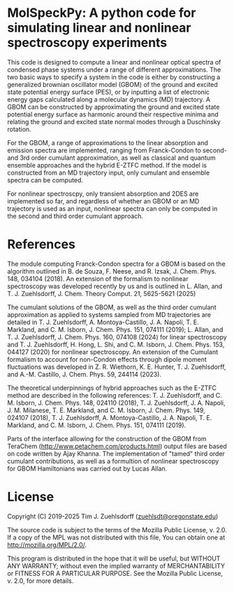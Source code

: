 # MolSpeckPy: A python code for simulating linear and nonlinear spectroscopy experiments

This code is designed to compute a linear and nonlinear optical spectra of condensed phase systems under a 
range of different approximations. The two basic ways to specify a system in the code is either by constructing
a generalized brownian oscillator model (GBOM) of the ground and excited state potential energy surface (PES),
or by inputting a list of electronic energy gaps calculated along a molecular dynamics (MD) trajectory. A 
GBOM can be constructed by approximating the ground and excited state potential energy surface as harmonic around
their respective minima and relating the ground and excited state normal modes through a Duschinsky rotation. 

For the GBOM, a range of approximations to the linear absorption and emission spectra are implemented, ranging from
Franck-Condon to second- and 3rd order cumulant approximation, as well as classical and quantum ensemble approaches 
and the hybrid E-ZTFC method. If the model is constructed from an MD trajectory input, only cumulant and ensemble 
spectra can be computed. 

For nonlinear spectroscpy, only transient absorption and 2DES are implemented so far, and regardless of whether
an GBOM or an MD trajectory is used as an input, nonlinear spectra can only be computed in the second and third 
order cumulant approach. 

# References
The module computing Franck-Condon spectra for a GBOM is based on the algorithm outlined in 
B. de Souza, F. Neese, and R. Izsak, J. Chem. Phys. 148, 034104 (2018).
An extension of the formalism to nonlinear spectroscopy was developed recently by us and is outlined in
L. Allan, and T. J. Zuehlsdorff, J. Chem. Theory Comput. 21, 5625-5621 (2025)

The cumulant solutions of the GBOM, as well as the third order cumulant approximation as applied to systems sampled
from MD trajectories are detailed in 
T. J. Zuehlsdorff, A. Montoya-Castillo, J. A. Napoli, T. E. Markland, and C. M. Isborn, J. Chem. Phys. 151, 074111 (2019); 
L. Allan, and T. J. Zuehlsdorff, J. Chem. Phys. 160, 074108 (2024)
for linear spectroscopy and 
T. J. Zuehlsdorff, H. Hong, L. Shi, and C. M. Isborn, J. Chem. Phys. 153, 044127 (2020)
for nonlinear spectroscopy. An extension of the Cumulant formalism to account for non-Condon effects through dipole moment
fluctuations was developed in 
Z. R. Wiethorn, K. E. Hunter, T. J. Zuehlsdorff, and A.-M. Castillo, J. Chem. Phys. 59, 244114 (2023).

The theoretical underpinnings of hybrid approaches such as the E-ZTFC method are described in the following 
references:
T. J. Zuehlsdorff, and C. M. Isborn, J. Chem. Phys. 148, 024110 (2018), 
T. J. Zuehlsdorff, J. A. Napoli, J. M. Milanese, T. E. Markland, and C. M. Isborn, J. Chem. Phys. 149, 024107 (2018), 
T. J. Zuehlsdorff, A. Montoya-Castillo, J. A. Napoli, T. E. Markland, and C. M. Isborn, J. Chem. Phys. 151, 074111 (2019).

Parts of the interface allowing for the construction of the GBOM from TeraChem (http://www.petachem.com/products.html) 
output files are based on code written by Ajay Khanna. The implementation of "tamed" third order cumulant contributions, 
as well as a formultion of nonlinear spectroscopy for GBOM Hamiltonians was carried out by Lucas Allan. 

# License
Copyright (C) 2019-2025 Tim J. Zuehlsdorff (zuehlsdt@oregonstate.edu)

The source code is subject to the terms of the Mozilla Public License, v. 2.0. If a copy of the MPL was not 
distributed with this file, You can obtain one at http://mozilla.org/MPL/2.0/.

This program is distributed in the hope that it will be useful, but WITHOUT ANY WARRANTY; without even the 
implied warranty of MERCHANTABILITY or FITNESS FOR A PARTICULAR PURPOSE. See the Mozilla Public License, v. 2.0, 
for more details.
